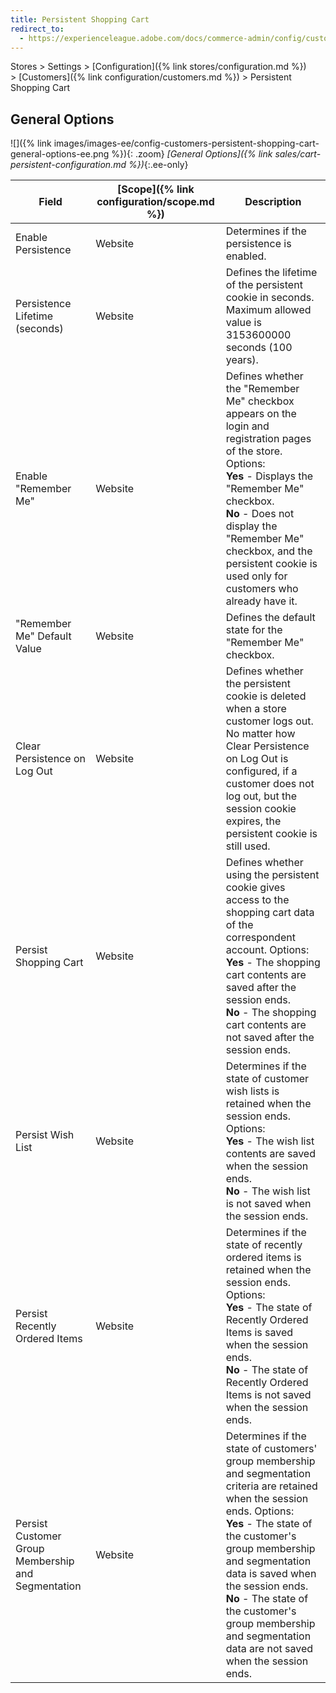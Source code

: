 ```yaml
---
title: Persistent Shopping Cart
redirect_to:
  - https://experienceleague.adobe.com/docs/commerce-admin/config/customers/persistent-shopping-cart.html
---
```


Stores > Settings > [Configuration]({% link stores/configuration.md %}) > [Customers]({% link configuration/customers.md %}) > Persistent Shopping Cart

## General Options

![]({% link images/images-ee/config-customers-persistent-shopping-cart-general-options-ee.png %}){: .zoom}
_[General Options]({% link sales/cart-persistent-configuration.md %})_{:.ee-only}

|Field|[Scope]({% link configuration/scope.md %})|Description|
|--- |--- |--- |
|Enable Persistence|Website|Determines if  the persistence is enabled.|
|Persistence Lifetime (seconds)|Website|Defines the lifetime of the persistent cookie in seconds. Maximum allowed value is 3153600000 seconds (100 years).|
|Enable "Remember Me"|Website|Defines whether the "Remember Me" checkbox appears on the login and registration pages of the store. Options: <br/>**Yes** - Displays the "Remember Me" checkbox. <br/>**No** - Does not display the "Remember Me" checkbox, and the persistent cookie is used only for customers who already have it.|
|"Remember Me" Default Value|Website|Defines the default state for the "Remember Me" checkbox.|
|Clear Persistence on Log Out|Website|Defines whether the persistent cookie is deleted when a store customer logs out. No matter how Clear Persistence on Log Out is configured, if a customer does not log out, but the session cookie expires, the persistent cookie is still used.|
|Persist Shopping Cart|Website|Defines whether using the persistent cookie gives access to the shopping cart data of the correspondent account. Options: <br/>**Yes** - The shopping cart contents are saved after the session ends. <br/>**No** - The shopping cart contents are not saved after the session ends.|
|<span class="ee-only">Persist Wish List</span>|Website|Determines if the state of customer wish lists is retained when the session ends. Options: <br/>**Yes** - The wish list contents are saved when the session ends. <br/>**No** - The wish list is not saved when the session ends.|
|<span class="ee-only">Persist Recently Ordered Items</span>|Website|Determines if the state of recently ordered items is retained when the session ends. Options: <br/>**Yes** - The state of Recently Ordered Items is saved when the session ends. <br/>**No** - The state of Recently Ordered Items is not saved when the session ends.|
|<span class="ee-only">Persist Customer Group Membership and Segmentation</span>|Website|Determines if the state of customers' group membership and segmentation criteria are retained when the session ends. Options: <br/>**Yes** - The state of the customer's group membership and segmentation data is saved when the session ends. <br/>**No** - The state of the customer's group membership and segmentation data are not saved when the session ends.|
